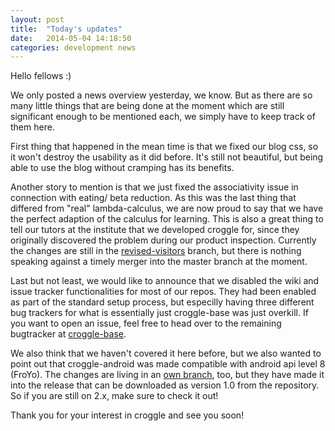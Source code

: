 ```yaml
---
layout: post
title:  "Today's updates"
date:   2014-05-04 14:18:50
categories: development news
---
```


Hello fellows :)

We only posted a news overview yesterday, we know.
But as there are so many little things that are being done at the moment which are still significant enough to be mentioned each, we simply have to keep track of them here.

First thing that happened in the mean time is that we fixed our blog css, so it won't destroy the usability as it did before.
It's still not beautiful, but being able to use the blog without cramping has its benefits.

Another story to mention is that we just fixed the associativity issue in connection with eating/ beta reduction.
As this was the last thing that differed from "real" lambda-calculus, we are now proud to say that we have the perfect adaption of the calculus for learning.
This is also a great thing to tell our tutors at the institute that we developed croggle for, since they originally discovered the problem during our product inspection.
Currently the changes are still in the [revised-visitors] branch, but there is nothing speaking against a timely merger into the master branch at the moment.

Last but not least, we would like to announce that we disabled the wiki and issue tracker functionalities for most of our repos.
They had been enabled as part of the standard setup process, but especilly having three different bug trackers for what is essentially just croggle-base was just overkill.
If you want to open an issue, feel free to head over to the remaining bugtracker at [croggle-base][base-issues].

We also think that we haven't covered it here before, but we also wanted to point out that croggle-android was made compatible with android api level 8 (FroYo).
The changes are living in an [own branch][froyo], too, but they have made it into the release that can be downloaded as version 1.0 from the repository.
So if you are still on 2.x, make sure to check it out!

Thank you for your interest in croggle and see you soon!

[base-issues]: https://github.com/TeamCroggle/croggle-base/issues
[revised-visitors]: https://github.com/TeamCroggle/croggle-base/tree/revised-visitors
[froyo]: https://github.com/TeamCroggle/croggle-android/tree/froyo-support

